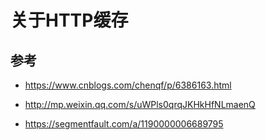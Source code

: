 # 关于HTTP缓存

## 参考

- https://www.cnblogs.com/chenqf/p/6386163.html

- http://mp.weixin.qq.com/s/uWPls0qrqJKHkHfNLmaenQ

- https://segmentfault.com/a/1190000006689795
